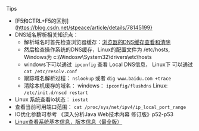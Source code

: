 Tips
- [F5和CTRL+F5的区别](https://blog.csdn.net/stpeace/article/details/78145199}
- DNS域名解析相关知识点：
  - 解析域名时首先检查浏览器缓存：[浏览器的DNS缓存查看和清除](https://www.cnblogs.com/shengulong/p/7443806.html)
  - 然后检查操作系统的DNS缓存，Linux的配置文件为 /etc/hosts, Windows为 c:\\Windosw\System32\drivers\etc\hosts
  - windows下可以通过` ipconfig` 查看 Local DNS信息， Linux下 可以通过 `cat /etc/resolv.conf`
  - 跟踪域名解析过程： `nslookup` 或者 `dig www.baidu.com +trace`
  - 清除本机缓存的域名： windows： `ipconfig/flushdns` Linux: `/etc/init.d/nscd restart`
- Linux 系统查看io状态： `iostat`
- 查看当前可用端口范围： `cat /proc/sys/net/ipv4/ip_local_port_range`
- IO优化参数可参考 《深入分析Java Web技术内幕 修订版》p52-p53
- [Linux查看系统基本信息，版本信息（最全版）](https://blog.csdn.net/qq_31278903/article/details/83146031)

